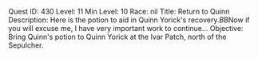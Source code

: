 Quest ID: 430
Level: 11
Min Level: 10
Race: nil
Title: Return to Quinn
Description: Here is the potion to aid in Quinn Yorick's recovery.$B$BNow if you will excuse me, I have very important work to continue...
Objective: Bring Quinn's potion to Quinn Yorick at the Ivar Patch, north of the Sepulcher.
